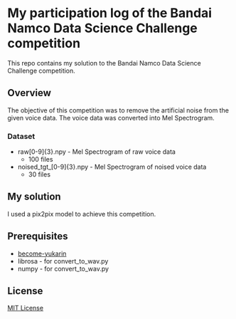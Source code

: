 # My participation log of the Bandai Namco Data Science Challenge competition
This repo contains my solution to the Bandai Namco Data Science Challenge competition.

## Overview
The objective of this competition was to remove the artificial noise from the given voice data.
The voice data was converted into Mel Spectrogram.

### Dataset
  - raw\[0-9\]\{3\}.npy - Mel Spectrogram of raw voice data
    - 100 files
  - noised_tgt_\[0-9\]\{3\}.npy - Mel Spectrogram of noised voice data
    - 30 files

## My solution
I used a pix2pix model to achieve this competition.

## Prerequisites
  - [become-yukarin](https://github.com/Hiroshiba/become-yukarin)
  - librosa - for convert_to_wav.py
  - numpy - for convert_to_wav.py

## License
[MIT License](./LICENSE)
